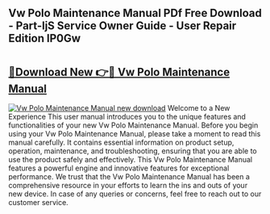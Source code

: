 ## Vw Polo Maintenance Manual PDf Free Download - Part-ljS Service Owner Guide - User Repair Edition lP0Gw

# <h2><a href="http://cf20909.oget.top/?id=Vw+Polo+Maintenance+Manual">🔗Download New 👉🔴 Vw Polo Maintenance Manual</a></h2>

[![Vw Polo Maintenance Manual new download](https://i.imgur.com/5g1atiW.png)](http://cf20909.oget.top/?id=Vw+Polo+Maintenance+Manual)
Welcome to a New Experience This user manual introduces you to the unique features and functionalities of your new Vw Polo Maintenance Manual. Before you begin using your Vw Polo Maintenance Manual, please take a moment to read this manual carefully. It contains essential information on product setup, operation, maintenance, and troubleshooting, ensuring that you are able to use the product safely and effectively. This Vw Polo Maintenance Manual features a powerful engine and innovative features for exceptional performance. We trust that the Vw Polo Maintenance Manual has been a comprehensive resource in your efforts to learn the ins and outs of your new device. In case of any queries or concerns, feel free to reach out to our customer service.
